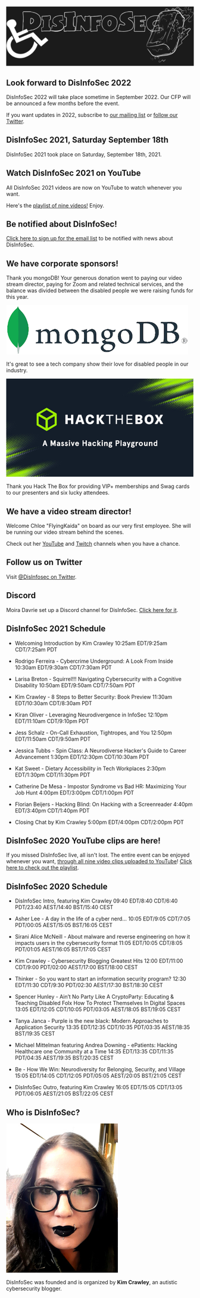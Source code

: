 ![DisInfoSec](DisInfoSec_Logo.png)

## Look forward to DisInfoSec 2022

DisInfoSec 2022 will take place sometime in September 2022. Our CFP will be announced a few months before the event. 

If you want updates in 2022, subscribe to [our mailing list](https://docs.google.com/forms/d/1X3HTdzNinI7gmcAe9ahM4IRtVGzmjwFBqNJ1xfXvE8Y/) or [follow our Twitter](https://twitter.com/DisInfoSec).

## DisInfoSec 2021, Saturday September 18th

DisInfoSec 2021 took place on Saturday, September 18th, 2021.

## Watch DisInfoSec 2021 on YouTube

All DisInfoSec 2021 videos are now on YouTube to watch whenever you want.

Here's the [playlist of nine videos!](https://www.youtube.com/playlist?list=PLU7Sd0fGdnTuSClAlcw-Whu9Gjng6UOML) Enjoy.

## Be notified about DisInfoSec!

[Click here to sign up for the email list](https://docs.google.com/forms/d/1X3HTdzNinI7gmcAe9ahM4IRtVGzmjwFBqNJ1xfXvE8Y/) to be notified with news about DisInfoSec.

## We have corporate sponsors!

Thank you mongoDB! Your generous donation went to paying our video stream director, paying for Zoom and related technical services, and the balance was divided between the disabled people we were raising funds for this year.

![MongoDB Logo](MongoDBsponsor.png)

It's great to see a tech company show their love for disabled people in our industry.

![Hack The box logo](HTB.jpg)

Thank you Hack The Box for providing VIP+ memberships and Swag cards to our presenters and six lucky attendees.

## We have a video stream director!

Welcome Chloe "FlyingKaida" on board as our very first employee. She will be running our video stream behind the scenes. 

Check out her [YouTube](https://www.youtube.com/channel/UC_jgy0f-DMr7NXC0afjzUbQ) and [Twitch](https://www.twitch.tv/flyingkaida) channels when you have a chance.


## Follow us on Twitter

Visit [@DisInfosec on Twitter](https://twitter.com/DisInfoSec).

## Discord

Moira Davrie set up a Discord channel for DisInfoSec. [Click here for it](https://discord.com/invite/mchx6Whqr6).


## DisInfoSec 2021 Schedule

- Welcoming Introduction by Kim Crawley 10:25am EDT/9:25am CDT/7:25am PDT

- Rodrigo Ferreira - Cybercrime Underground: A Look From Inside 10:30am EDT/9:30am CDT/7:30am PDT

- Larisa Breton - Squirrel!!! Navigating Cybersecurity with a Cognitive Disability 10:50am EDT/9:50am CDT/7:50am PDT

- Kim Crawley - 8 Steps to Better Security: Book Preview 11:30am EDT/10:30am CDT/8:30am PDT

- Kiran Oliver - Leveraging Neurodivergence in InfoSec 12:10pm EDT/11:10am CDT/9:10pm PDT

- Jess Schalz - On-Call Exhaustion, Tightropes, and You 12:50pm EDT/11:50am CDT/9:50am PDT

- Jessica Tubbs - Spin Class: A Neurodiverse Hacker's Guide to Career Advancement 1:30pm EDT/12:30pm CDT/10:30am PDT

- Kat Sweet - Dietary Accessibility in Tech Workplaces 2:30pm EDT/1:30pm CDT/11:30pm PDT

- Catherine De Mesa - Impostor Syndrome vs Bad HR: Maximizing Your Job Hunt 4:00pm EDT/3:00pm CDT/1:00pm PDT

- Florian Beijers - Hacking Blind: On Hacking with a Screenreader 4:40pm EDT/3:40pm CDT/1:40pm PDT

- Closing Chat by Kim Crawley 5:00pm EDT/4:00pm CDT/2:00pm PDT



## DisInfoSec 2020 YouTube clips are here!

If you missed DisInfoSec live, all isn't lost. The entire event can be enjoyed whenever you want, [through all nine video clips uploaded to YouTube](https://www.youtube.com/playlist?list=PLU7Sd0fGdnTuRdyVgXh_L4pvVyJe9hV3L)! [Click here to check out the playlist](https://www.youtube.com/playlist?list=PLU7Sd0fGdnTuRdyVgXh_L4pvVyJe9hV3L).



## DisInfoSec 2020 Schedule

- DisInfoSec Intro, featuring Kim Crawley 09:40 EDT/8:40 CDT/6:40 PDT/23:40 AEST/14:40 BST/15:40 CEST

- Asher Lee - A day in the life of a cyber nerd… 10:05 EDT/9:05 CDT/7:05 PDT/00:05 AEST/15:05 BST/16:05 CEST

- Sirani Alice McNeill - About malware and reverse engineering on how it impacts users in the cybersecurity format  11:05 EDT/10:05 CDT/8:05 PDT/01:05 AEST/16:05 BST/17:05 CEST

- Kim Crawley - Cybersecurity Blogging Greatest Hits 12:00 EDT/11:00 CDT/9:00 PDT/02:00 AEST/17:00 BST/18:00 CEST

- Thinker - So you want to start an information security program?  12:30 EDT/11:30 CDT/9:30 PDT/02:30 AEST/17:30 BST/18:30 CEST

- Spencer Hunley - Ain’t No Party Like A CryptoParty: Educating & Teaching Disabled Folx How To Protect Themselves In Digital Spaces  13:05 EDT/12:05 CDT/10:05 PDT/03:05 AEST/18:05 BST/19:05 CEST

- Tanya Janca - Purple is the new black: Modern Approaches to Application Security 13:35 EDT/12:35 CDT/10:35 PDT/03:35 AEST/18:35 BST/19:35 CEST

- Michael Mittelman featuring Andrea Downing - ePatients: Hacking Healthcare one Community at a Time  14:35 EDT/13:35 CDT/11:35 PDT/04:35 AEST/19:35 BST/20:35 CEST

- Be - How We Win: Neurodiversity for Belonging, Security, and Village  15:05 EDT/14:05 CDT/12:05 PDT/05:05 AEST/20:05 BST/21:05 CEST

- DisInfoSec Outro, featuring Kim Crawley 16:05 EDT/15:05 CDT/13:05 PDT/06:05 AEST/21:05 BST/22:05 CEST


## Who is DisInfoSec?

![image of Kim Crawley](KimShot_DisInfoSec.jpg)

DisInfoSec was founded and is organized by **Kim Crawley**, an autistic cybersecurity blogger. 
